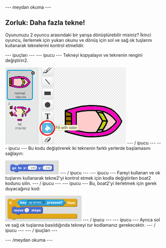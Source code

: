 \--- meydan okuma \---

## Zorluk: Daha fazla tekne!

Oyununuzu 2 oyuncu arasındaki bir yarışa dönüştürebilir misiniz? İkinci oyuncu, ilerlemek için yukarı okunu ve dönüş için sol ve sağ ok tuşlarını kullanarak teknelerini kontrol etmelidir.

\--- ipuçları \--- \--- ipucu \--- Tekneyi kopyalayın ve teknenin rengini değiştirin2.

![ekran görüntüsü](images/boat-p2.png) \--- / ipucu \--- \--- ipucu \--- Bu kodu değiştirerek iki teknenin farklı yerlerde başlamasını sağlayın:

![ekran görüntüsü](images/boat-p2start-blocks.png) \--- / ipucu \--- \--- ipucu \--- Fareyi kullanan ve ok tuşlarını kullanarak tekne2'yi kontrol etmek için kodla değiştirilen boat2 kodunu silin. \--- / ipucu \--- \--- ipucu \--- Bu, boat2'yi ilerletmek için gerek duyacağınız kod:

![ekran görüntüsü](images/boat-p2forward-blocks.png) \--- / ipucu \--- \--- ipucu \--- Ayrıca sol ve sağ ok tuşlarına basıldığında tekneyi *tur* kodlamanız gerekecektir. \--- / ipucu \--- \--- / ipuçları \---

\--- /meydan okuma \---